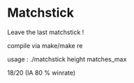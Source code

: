 # Matchstick
Leave the last matchstick !

compile via make/make re

usage : ./matchstick height matches_max

18/20 (IA 80 % winrate)
